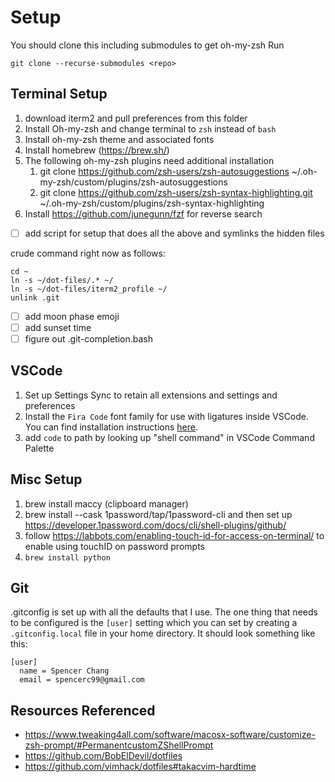 # Setup

You should clone this including submodules to get oh-my-zsh
Run

```
git clone --recurse-submodules <repo>
```

## Terminal Setup

1. download iterm2 and pull preferences from this folder
2. Install Oh-my-zsh and change terminal to `zsh` instead of `bash`
3. Install oh-my-zsh theme and associated fonts
4. Install homebrew (https://brew.sh/)
5. The following oh-my-zsh plugins need additional installation
   1. git clone https://github.com/zsh-users/zsh-autosuggestions ~/.oh-my-zsh/custom/plugins/zsh-autosuggestions
   2. git clone https://github.com/zsh-users/zsh-syntax-highlighting.git ~/.oh-my-zsh/custom/plugins/zsh-syntax-highlighting
6. Install https://github.com/junegunn/fzf for reverse search

- [ ] add script for setup that does all the above and symlinks the hidden files

crude command right now as follows:

```
cd ~
ln -s ~/dot-files/.* ~/
ln -s ~/dot-files/iterm2_profile ~/
unlink .git
```

- [ ] add moon phase emoji
- [ ] add sunset time
- [ ] figure out .git-completion.bash

## VSCode

1. Set up Settings Sync to retain all extensions and settings and preferences
2. Install the `Fira Code` font family for use with ligatures inside VSCode. You can find installation instructions [here](https://github.com/tonsky/FiraCode/wiki).
3. add `code` to path by looking up "shell command" in VSCode Command Palette

## Misc Setup

1. brew install maccy (clipboard manager)
2. brew install --cask 1password/tap/1password-cli and then set up https://developer.1password.com/docs/cli/shell-plugins/github/
3. follow https://labbots.com/enabling-touch-id-for-access-on-terminal/ to enable using touchID on password prompts
4. `brew install python`

## Git

.gitconfig is set up with all the defaults that I use. The one thing that needs to be configured is the `[user]` setting which you can set by creating a `.gitconfig.local` file in your home directory. It should look something like this:

```
[user]
  name = Spencer Chang
  email = spencerc99@gmail.com
```

## Resources Referenced

- https://www.tweaking4all.com/software/macosx-software/customize-zsh-prompt/#PermanentcustomZShellPrompt
- https://github.com/BobElDevil/dotfiles
- https://github.com/vimhack/dotfiles#takacvim-hardtime
